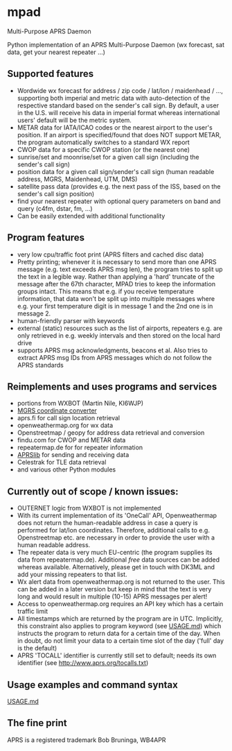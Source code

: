 # mpad

Multi-Purpose APRS Daemon

Python implementation of an APRS Multi-Purpose Daemon (wx forecast, sat data, get your nearest repeater ...)

## Supported features

- Wordwide wx forecast for address / zip code / lat/lon / maidenhead / ..., supporting both imperial and metric data with auto-detection of the respective standard based on the sender's call sign. By default, a user in the U.S. will receive his data in imperial format whereas international users' default will be the metric system. 
- METAR data for IATA/ICAO codes or the nearest airport to the user's position. If an airport is specified/found that does NOT support METAR, the program automatically switches to a standard WX report
- CWOP data for a specific CWOP station (or the nearest one)
- sunrise/set and moonrise/set for a given call sign (including the sender's call sign)
- position data for a given call sign/sender's call sign (human readable address, MGRS, Maidenhead, UTM, DMS)
- satellite pass data (provides e.g. the next pass of the ISS, based on the sender's call sign position)
- find your nearest repeater with optional query parameters on band and query (c4fm, dstar, fm, ...)
- Can be easily extended with additional functionality

## Program features

- very low cpu/traffic foot print (APRS filters and cached disc data)
- Pretty printing; whenever it is necessary to send more than one APRS message (e.g. text exceeds APRS msg len), the program tries to split up the text in a legible way. Rather than applying a 'hard' truncate  of the message after the 67th character, MPAD tries to keep the information groups intact. This means that e.g. if you receive temperature information, that data won't be split up into multiple messages where e.g. your first temperature digit is in message 1 and the 2nd one is in message 2.
- human-friendly parser with keywords
- external (static) resources such as the list of airports, repeaters e.g. are  only retrieved in e.g. weekly intervals and then stored on the local hard drive
- supports APRS msg acknowledgments, beacons et al. Also tries to extract APRS msg IDs from APRS messages which do not follow the APRS standards

## Reimplements and uses programs and services

- portions from WXBOT (Martin Nile, KI6WJP)
- [MGRS coordinate converter](https://github.com/aydink/pymgrs)
- aprs.fi for call sign location retrieval
- openweathermap.org for wx data
- Openstreetmap / geopy for address data retrieval and conversion
- findu.com for CWOP and METAR data
- repeatermap.de for for repeater information
- [APRSlib](https://pypi.org/project/aprslib/) for sending and receiving data
- Celestrak for TLE data retrieval
- and various other Python modules

## Currently out of scope / known issues:

- OUTERNET logic from WXBOT is not implemented
- With its current implementation of its 'OneCall' API, Openweathermap does not return the human-readable address in case a query is performed for lat/lon coordinates. Therefore, additional calls to e.g. Openstreetmap etc. are necessary in order to provide the user with a human readable address.
- The repeater data is very much EU-centric (the program supplies its data from repeatermap.de). Additional _free_ data sources can be added whereas available. Alternatively, please get in touch with DK3ML and add your missing repeaters to that list.
- Wx alert data from openweathermap.org is not returned to the user. This can be added in a later version but keep in mind that the text is very long and would result in multiple (10-15) APRS messages per alert!
- Access to openweathermap.org requires an API key which has a certain traffic limit
- All timestamps which are returned by the program are in UTC. Implicitly, this constraint also applies to program keyword (see [USAGE.md](USAGE.md)) which instructs the program to return data for a certain time of the day. When in doubt, do not limit your data to a certain time slot of the day ('full' day is the default)
- APRS 'TOCALL' identifier is currently still set to default; needs its own identifier (see http://www.aprs.org/tocalls.txt)

## Usage examples and command syntax

[USAGE.md](USAGE.md)

## The fine print

APRS is a registered trademark Bob Bruninga, WB4APR
